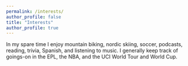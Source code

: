 ```yaml
---
permalink: /interests/
author_profile: false
title: "Interests"
author_profile: true
---
```


In my spare time I enjoy mountain biking, nordic skiing, soccer, podcasts, reading, trivia, Spanish, and listening to music. I generally keep track of goings-on in the EPL, the NBA, and the UCI World Tour and World Cup.

